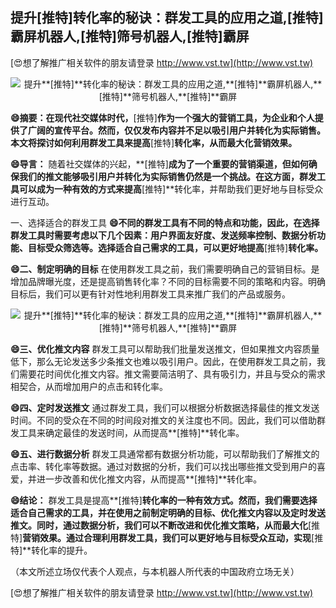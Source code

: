 ## **提升**[推特]**转化率的秘诀：群发工具的应用之道,**[推特]**霸屏机器人,**[推特]**筛号机器人,**[推特]**霸屏**

[😍想了解推广相关软件的朋友请登录 http://www.vst.tw](http://www.vst.tw)

 <center><img src="https://vst.tw/MP4/tuiguang/png/4.png" alt="提升**[推特]**转化率的秘诀：群发工具的应用之道,**[推特]**霸屏机器人,**[推特]**筛号机器人,**[推特]**霸屏"></center>

**😄摘要：在现代社交媒体时代，**[推特]**作为一个强大的营销工具，为企业和个人提供了广阔的宣传平台。然而，仅仅发布内容并不足以吸引用户并转化为实际销售。本文将探讨如何利用群发工具来提高**[推特]**转化率，从而最大化营销效果。**

**😄导言：**
随着社交媒体的兴起，**[推特]**成为了一个重要的营销渠道，但如何确保我们的推文能够吸引用户并转化为实际销售仍然是一个挑战。在这方面，群发工具可以成为一种有效的方式来提高**[推特]**转化率，并帮助我们更好地与目标受众进行互动。

一、选择适合的群发工具
**😄不同的群发工具有不同的特点和功能，因此，在选择群发工具时需要考虑以下几个因素：用户界面友好度、发送频率控制、数据分析功能、目标受众筛选等。选择适合自己需求的工具，可以更好地提高**[推特]**转化率。**

**😄二、制定明确的目标**
在使用群发工具之前，我们需要明确自己的营销目标。是增加品牌曝光度，还是提高销售转化率？不同的目标需要不同的策略和内容。明确目标后，我们可以更有针对性地利用群发工具来推广我们的产品或服务。

 <center><img src="https://vst.tw/MP4/tuiguang/png/1.png" alt="提升**[推特]**转化率的秘诀：群发工具的应用之道,**[推特]**霸屏机器人,**[推特]**筛号机器人,**[推特]**霸屏"></center>

**😄三、优化推文内容**
群发工具可以帮助我们批量发送推文，但如果推文内容质量低下，那么无论发送多少条推文也难以吸引用户。因此，在使用群发工具之前，我们需要花时间优化推文内容。推文需要简洁明了、具有吸引力，并且与受众的需求相契合，从而增加用户的点击和转化率。

**😄四、定时发送推文**
通过群发工具，我们可以根据分析数据选择最佳的推文发送时间。不同的受众在不同的时间段对推文的关注度也不同。因此，我们可以借助群发工具来确定最佳的发送时间，从而提高**[推特]**转化率。

**😄五、进行数据分析**
群发工具通常都有数据分析功能，可以帮助我们了解推文的点击率、转化率等数据。通过对数据的分析，我们可以找出哪些推文受到用户的喜爱，并进一步改善和优化推文内容，从而提高**[推特]**转化率。

**😄结论：**
群发工具是提高**[推特]**转化率的一种有效方式。然而，我们需要选择适合自己需求的工具，并在使用之前制定明确的目标、优化推文内容以及定时发送推文。同时，通过数据分析，我们可以不断改进和优化推文策略，从而最大化**[推特]**营销效果。通过合理利用群发工具，我们可以更好地与目标受众互动，实现**[推特]**转化率的提升。

（本文所述立场仅代表个人观点，与本机器人所代表的中国政府立场无关）

[😍想了解推广相关软件的朋友请登录 http://www.vst.tw](http://www.vst.tw)




